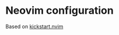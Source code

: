 # Neovim configuration

Based on [kickstart.nvim](https://github.com/nvim-lua/kickstart.nvim/tree/master)

